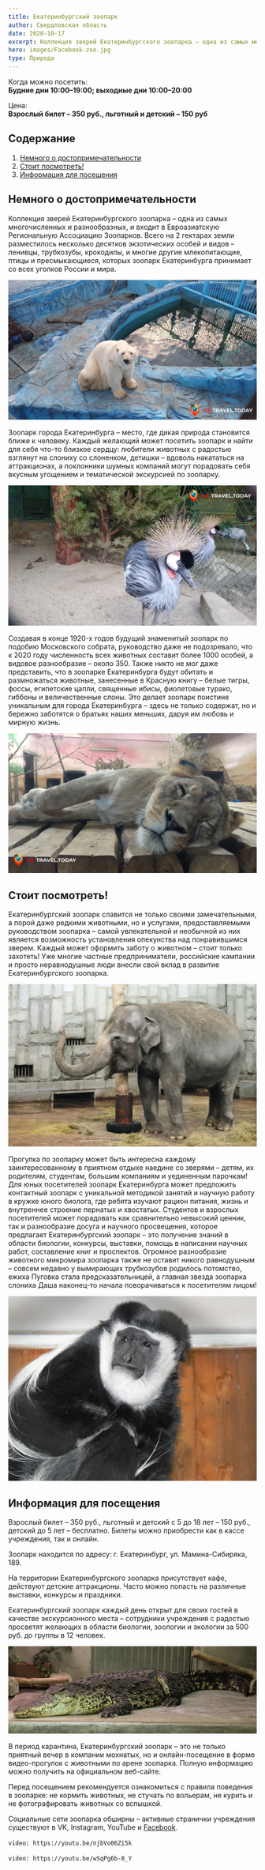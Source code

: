 ```yaml
---
title: Екатеринбургский зоопарк
author: Свердловская область
date: 2020-10-17
excerpt: Коллекция зверей Екатеринбургского зоопарка – одна из самых многочисленных и разнообразных, и входит в Евроазиатскую Региональную Ассоциацию Зоопарков.
hero: images/Facebook-zoo.jpg
type: Природа
---
```

Когда можно посетить:  
**Будние дни 10:00–19:00; выходные дни 10:00–20:00**

Цена:  
**Взрослый билет – 350 руб., льготный и детский – 150 руб**

## Содержание
1. [Немного о достопримечательности](#немного-о-достопримечательности)
2. [Стоит посмотреть!](#стоит-посмотреть)
3. [Информация для посещения](#информация-для-посещения)

## Немного о достопримечательности
Коллекция зверей Екатеринбургского зоопарка – одна из самых многочисленных и разнообразных, и входит в Евроазиатскую Региональную Ассоциацию Зоопарков. Всего на 2 гектарах земли разместилось несколько десятков экзотических особей и видов – ленивцы, трубкозубы, крокодилы, и многие другие млекопитающие, птицы и пресмыкающиеся, которых зоопарк Екатеринбурга принимает со всех уголков России и мира.

![Екатеринбургский зоопарк, Ekaterinburg Zoo](images/Ekb-zoo6.jpg "Белый медведь Умка")

Зоопарк города Екатеринбурга – место, где дикая природа становится ближе к человеку. Каждый желающий может посетить зоопарк и найти для себя что-то близкое сердцу: любители животных с радостью взглянут на слониху со слоненком, детишки – вдоволь накататься на аттракционах, а поклонники шумных компаний могут порадовать себя вкусным угощением и тематической экскурсией по зоопарку.

![Екатеринбургский зоопарк, Ekaterinburg Zoo](images/Ekb-zoo5.jpg "Восточный венценосный журавль")


Создавая в конце 1920-х годов будущий знаменитый зоопарк по подобию Московского собрата, руководство даже не подозревало, что к 2020 году численность всех животных составит более 1000 особей, а видовое разнообразие – около 350. Также никто не мог даже представить, что в зоопарке Екатеринбурга будут обитать и размножаться животные, занесенные в Красную книгу – белые тигры, фоссы, египетские цапли, священные ибисы, фиолетовые турако, гиббоны и величественные слоны. Это делает зоопарк поистине уникальным для города Екатеринбурга – здесь не только содержат, но и бережно заботятся о братьях наших меньших, даруя им любовь и мирную жизнь.

![Екатеринбургский зоопарк, Ekaterinburg Zoo](images/Ekb-zoo3.jpg "Спящая львица")

## Стоит посмотреть!
Екатеринбургский зоопарк славится не только своими замечательными, а порой даже редкими животными, но и услугами, предоставляемыми руководством зоопарка – самой увлекательной и необычной из них является возможность установления опекунства над понравившимся зверем. Каждый может оформить заботу о животном – стоит только захотеть! Уже многие частные предприниматели, российские кампании и просто неравнодушные люди внесли свой вклад в развитие Екатеринбургского зоопарка.

![Екатеринбургский зоопарк, Ekaterinburg Zoo](images/Facebook-zoo6.jpg "Азиатская слониха Даша. Источник Facebook зоопарка")

Прогулка по зоопарку может быть интересна каждому заинтересованному в приятном отдыхе наедине со зверями – детям, их родителям, студентам, большим компаниям и уединенным парочкам! Для юных посетителей зоопарк Екатеринбурга может предложить контактный зоопарк с уникальной методикой занятий и научную работу в кружке юного биолога, где ребята изучают рацион питания, жизнь и внутреннее строение пернатых и хвостатых. Студентов и взрослых посетителей может порадовать как сравнительно невысокий ценник, так и разнообразие досуга и научного просвещения, которое предлагает Екатеринбургский зоопарк – это получение знаний в области биологии, конкурсы, выставки, помощь в написании научных работ, составление книг и проспектов. Огромное разнообразие животного микромира зоопарка также не оставит никого равнодушным – совсем недавно у вымирающих трубкозубов родилось потомство, ежиха Пуговка стала предсказательницей, а главная звезда зоопарка слониха Даша наконец-то начала поворачиваться к посетителям лицом! 

![Екатеринбургский зоопарк, Ekaterinburg Zoo](images/Facebook-zoo5.jpg "Восточный колобус или гвереца. Источник Facebook зоопарка")

## Информация для посещения
Взрослый билет – 350 руб., льготный и детский с 5 до 18 лет – 150 руб., детский до 5 лет – бесплатно. Билеты можно приобрести как в кассе учреждения, так и онлайн.

Зоопарк находится по адресу: г. Екатеринбург, ул. Мамина-Сибиряка, 189.

На территории Екатеринбургского зоопарка присутствует кафе, действуют детские аттракционы. Часто можно попасть на различные выставки, конкурсы и праздники.

Екатеринбургский зоопарк каждый день открыт для своих гостей в качестве экскурсионного места – сотрудники учреждения с радостью просветят желающих в области биологии, зоологии и экологии за 500 руб. до группы в 12 человек.

![Екатеринбургский зоопарк, Ekaterinburg Zoo](images/Facebook-zooekb9.jpg "Кубинский крокодил. Источник Facebook зоопарка")

В период карантина, Екатеринбургский зоопарк – это не только приятный вечер в компании мохнатых, но и онлайн-посещение в форме видео-прогулок с животными по арене зоопарка. Полную информацию можно получить на официальном веб-сайте.

Перед посещением рекомендуется ознакомиться с правила поведения в зоопарке: не кормить животных, не стучать по вольерам, не курить и не фотографировать животных со вспышкой.

Социальные сети зоопарка обширны – активные странички учреждения существуют в VK, Instagram, YouTube и [Facebook](https://www.facebook.com/zooekb).

`video: https://youtu.be/njbVo06Zi5k`

`video: https://youtu.be/wSqPg6b-8_Y`
